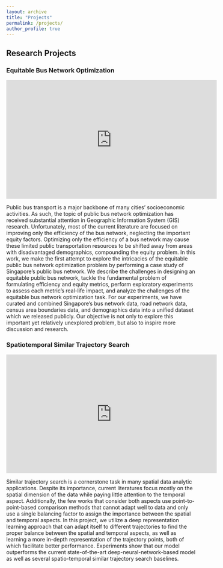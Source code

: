 ```yaml
---
layout: archive
title: "Projects"
permalink: /projects/
author_profile: true
---
```


## Research Projects

### Equitable Bus Network Optimization

<iframe width="560" height="315" src="https://www.youtube.com/embed/YrOCirVNqZs" title="YouTube video player" frameborder="0" allow="accelerometer; autoplay; clipboard-write; encrypted-media; gyroscope; picture-in-picture" allowfullscreen></iframe>

Public bus transport is a major backbone of many cities’ socioeconomic activities. As such, the topic of public bus network optimization has received substantial attention in Geographic Information System (GIS) research. Unfortunately, most of the current literature are focused on improving only the efficiency of the bus network, neglecting the important equity factors. Optimizing only the efficiency of a bus network may cause these limited public transportation resources to be shifted away from areas with disadvantaged demographics, compounding the equity problem. In this work, we make the first attempt to explore the intricacies of the equitable public bus network optimization problem by performing a case study of Singapore’s public bus network. We describe the challenges in designing an equitable public bus network, tackle the fundamental problem of formulating efficiency and equity metrics, perform exploratory experiments to assess each metric’s real-life impact, and analyze the challenges of the equitable bus network optimization task. For our experiments, we have curated and combined Singapore’s bus network data, road network data, census area boundaries data, and demographics data into a unified dataset which we released publicly. Our objective is not only to explore this important yet relatively unexplored problem, but also to inspire more discussion and research.

### Spatiotemporal Similar Trajectory Search 

<iframe width="560" height="315" src="https://www.youtube.com/embed/Lht8ngoGcrw" title="YouTube video player" frameborder="0" allow="accelerometer; autoplay; clipboard-write; encrypted-media; gyroscope; picture-in-picture" allowfullscreen></iframe>

Similar trajectory search is a cornerstone task in many spatial data analytic applications. Despite its importance, current literatures focus mostly on the spatial dimension of the data while paying little attention to the temporal aspect. Additionally, the few works that consider both aspects use point-to-point-based comparison methods that cannot adapt well to data and only use a single balancing factor to assign the importance between the spatial and temporal aspects. In this project, we utilize a deep representation learning approach that can adapt itself to different trajectories to find the proper balance between the spatial and temporal aspects, as well as learning a more in-depth representation of the trajectory points, both of which facilitate better performance. Experiments show that our model outperforms the current state-of-the-art deep-neural-network-based model as well as several spatio-temporal similar trajectory search baselines. 